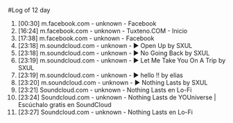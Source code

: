 #Log of 12 day

1. [00:30] m.facebook.com - unknown - Facebook
1. [16:24] m.facebook.com - unknown - Tuxteno.COM - Inicio
1. [17:38] m.facebook.com - unknown - Facebook
1. [23:18] m.soundcloud.com - unknown - ▶ Open Up by SXUL
1. [23:18] m.soundcloud.com - unknown - ▶ No Going Back by SXUL
1. [23:19] m.soundcloud.com - unknown - ▶ Let Me Take You On A Trip by SXUL
1. [23:19] m.soundcloud.com - unknown - ▶ hello !! by elias
1. [23:20] m.soundcloud.com - unknown - ▶ Nothing Lasts by SXUL
1. [23:21] Soundcloud.com - unknown - Nothing Lasts en Lo-Fi
1. [23:24] Soundcloud.com - unknown - Nothing Lasts de YOUniverse | Escúchalo gratis en SoundCloud
1. [23:27] Soundcloud.com - unknown - Nothing Lasts en Lo-Fi
